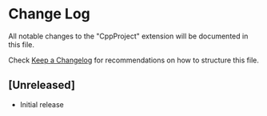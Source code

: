 # Change Log

All notable changes to the "CppProject" extension will be documented in this file.

Check [Keep a Changelog](http://keepachangelog.com/) for recommendations on how to structure this file.

## [Unreleased]

- Initial release